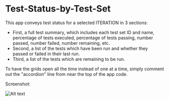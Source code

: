 Test-Status-by-Test-Set
================================

This app conveys test status for a selected ITERATION in 3 sections:

- First, a full test summary, which includes each test set ID and name, percentage of tests executed, percentage of tests passing, number passed, number failed, number remaining, etc.
- Second, a list of the tests which have been run and whether they passed or failed in their last run.
- Third, a list of the tests which are remaining to be run.

To have the grids open all the time instead of one at a time, simply comment out the "accordion" line from near the top of the app code.

Screenshot:<P>
![Alt text](https://github.com/jkrooswyk/Test-Status-by-Test-Set/raw/master/Screenshot2.png)

